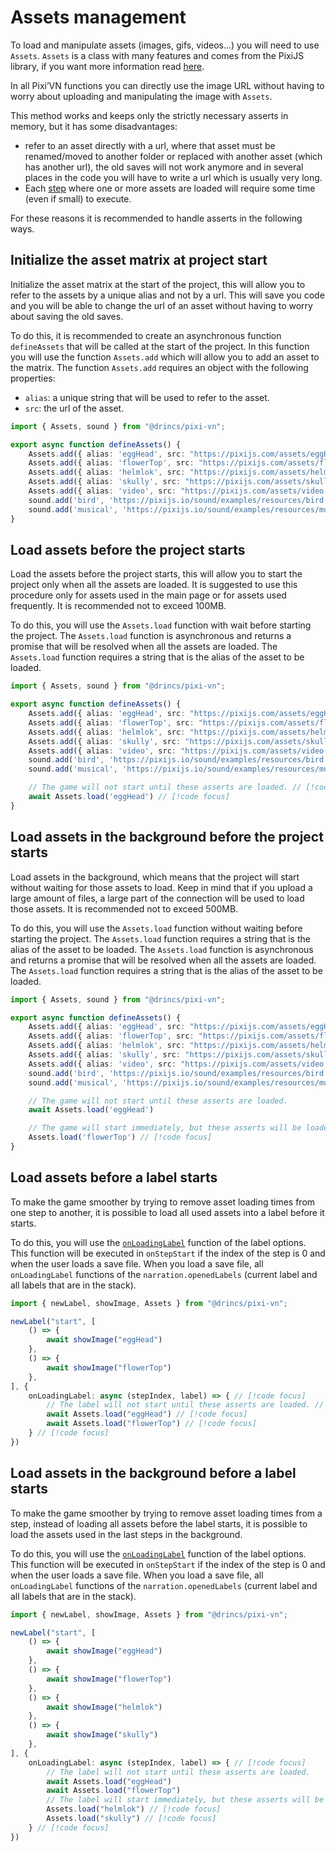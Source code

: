 # Assets management

To load and manipulate assets (images, gifs, videos...) you will need to use `Assets`. `Assets` is a class with many features and comes from the PixiJS library, if you want more information read [here](https://pixijs.com/8.x/guides/components/assets).

In all Pixi’VN functions you can directly use the image URL without having to worry about uploading and manipulating the image with `Assets`.



This method works and keeps only the strictly necessary asserts in memory, but it has some disadvantages:

- refer to an asset directly with a url, where that asset must be renamed/moved to another folder or replaced with another asset (which has another url), the old saves will not work anymore and in several places in the code you will have to write a url which is usually very long.
- Each [step](/start/labels.md) where one or more assets are loaded will require some time (even if small) to execute.

For these reasons it is recommended to handle asserts in the following ways.

## Initialize the asset matrix at project start

Initialize the asset matrix at the start of the project, this will allow you to refer to the assets by a unique alias and not by a url. This will save you code and you will be able to change the url of an asset without having to worry about saving the old saves.

To do this, it is recommended to create an asynchronous function `defineAssets` that will be called at the start of the project.
In this function you will use the function `Assets.add` which will allow you to add an asset to the matrix. The function `Assets.add` requires an object with the following properties:

- `alias`: a unique string that will be used to refer to the asset.
- `src`: the url of the asset.

```ts
import { Assets, sound } from "@drincs/pixi-vn";

export async function defineAssets() {
    Assets.add({ alias: 'eggHead', src: "https://pixijs.com/assets/eggHead.png" })
    Assets.add({ alias: 'flowerTop', src: "https://pixijs.com/assets/flowerTop.png" })
    Assets.add({ alias: 'helmlok', src: "https://pixijs.com/assets/helmlok.png" })
    Assets.add({ alias: 'skully', src: "https://pixijs.com/assets/skully.png" })
    Assets.add({ alias: 'video', src: "https://pixijs.com/assets/video.mp4" })
    sound.add('bird', 'https://pixijs.io/sound/examples/resources/bird.mp3');
    sound.add('musical', 'https://pixijs.io/sound/examples/resources/musical.mp3');
}
```

## Load assets before the project starts

Load the assets before the project starts, this will allow you to start the project only when all the assets are loaded. It is suggested to use this procedure only for assets used in the main page or for assets used frequently. It is recommended not to exceed 100MB.

To do this, you will use the `Assets.load` function with wait before starting the project. The `Assets.load` function is asynchronous and returns a promise that will be resolved when all the assets are loaded. The `Assets.load` function requires a string that is the alias of the asset to be loaded.

```ts
import { Assets, sound } from "@drincs/pixi-vn";

export async function defineAssets() {
    Assets.add({ alias: 'eggHead', src: "https://pixijs.com/assets/eggHead.png" })
    Assets.add({ alias: 'flowerTop', src: "https://pixijs.com/assets/flowerTop.png" })
    Assets.add({ alias: 'helmlok', src: "https://pixijs.com/assets/helmlok.png" })
    Assets.add({ alias: 'skully', src: "https://pixijs.com/assets/skully.png" })
    Assets.add({ alias: 'video', src: "https://pixijs.com/assets/video.mp4" })
    sound.add('bird', 'https://pixijs.io/sound/examples/resources/bird.mp3');
    sound.add('musical', 'https://pixijs.io/sound/examples/resources/musical.mp3');

    // The game will not start until these asserts are loaded. // [!code focus]
    await Assets.load('eggHead') // [!code focus]
}
```

## Load assets in the background before the project starts

Load assets in the background, which means that the project will start without waiting for those assets to load. Keep in mind that if you upload a large amount of files, a large part of the connection will be used to load those assets. It is recommended not to exceed 500MB.

To do this, you will use the `Assets.load` function without waiting before starting the project. The `Assets.load` function requires a string that is the alias of the asset to be loaded. The `Assets.load` function is asynchronous and returns a promise that will be resolved when all the assets are loaded. The `Assets.load` function requires a string that is the alias of the asset to be loaded.

```ts
import { Assets, sound } from "@drincs/pixi-vn";

export async function defineAssets() {
    Assets.add({ alias: 'eggHead', src: "https://pixijs.com/assets/eggHead.png" })
    Assets.add({ alias: 'flowerTop', src: "https://pixijs.com/assets/flowerTop.png" })
    Assets.add({ alias: 'helmlok', src: "https://pixijs.com/assets/helmlok.png" })
    Assets.add({ alias: 'skully', src: "https://pixijs.com/assets/skully.png" })
    Assets.add({ alias: 'video', src: "https://pixijs.com/assets/video.mp4" })
    sound.add('bird', 'https://pixijs.io/sound/examples/resources/bird.mp3');
    sound.add('musical', 'https://pixijs.io/sound/examples/resources/musical.mp3');

    // The game will not start until these asserts are loaded.
    await Assets.load('eggHead')

    // The game will start immediately, but these asserts will be loaded in the background. // [!code focus]
    Assets.load('flowerTop') // [!code focus]
}
```

## Load assets before a label starts

To make the game smoother by trying to remove asset loading times from one step to another, it is possible to load all used assets into a label before it starts.

To do this, you will use the [`onLoadingLabel`](/start/labels-advanced.md#onloadinglabel) function of the label options. This function will be executed in `onStepStart` if the index of the step is 0 and when the user loads a save file. When you load a save file, all `onLoadingLabel` functions of the `narration.openedLabels` (current label and all labels that are in the stack).

```ts
import { newLabel, showImage, Assets } from "@drincs/pixi-vn";

newLabel("start", [
    () => {
        await showImage("eggHead")
    },
    () => {
        await showImage("flowerTop")
    },
], {
    onLoadingLabel: async (stepIndex, label) => { // [!code focus]
        // The label will not start until these asserts are loaded. // [!code focus]
        await Assets.load("eggHead") // [!code focus]
        await Assets.load("flowerTop") // [!code focus]
    } // [!code focus]
})
```

## Load assets in the background before a label starts

To make the game smoother by trying to remove asset loading times from a step, instead of loading all assets before the label starts, it is possible to load the assets used in the last steps in the background.

To do this, you will use the [`onLoadingLabel`](/start/labels-advanced.md#onloadinglabel) function of the label options. This function will be executed in `onStepStart` if the index of the step is 0 and when the user loads a save file. When you load a save file, all `onLoadingLabel` functions of the `narration.openedLabels` (current label and all labels that are in the stack).

```ts
import { newLabel, showImage, Assets } from "@drincs/pixi-vn";

newLabel("start", [
    () => {
        await showImage("eggHead")
    },
    () => {
        await showImage("flowerTop")
    },
    () => {
        await showImage("helmlok")
    },
    () => {
        await showImage("skully")
    },
], {
    onLoadingLabel: async (stepIndex, label) => { // [!code focus]
        // The label will not start until these asserts are loaded.
        await Assets.load("eggHead")
        await Assets.load("flowerTop")
        // The label will start immediately, but these asserts will be loaded in the background. // [!code focus]
        Assets.load("helmlok") // [!code focus]
        Assets.load("skully") // [!code focus]
    } // [!code focus]
})
```
